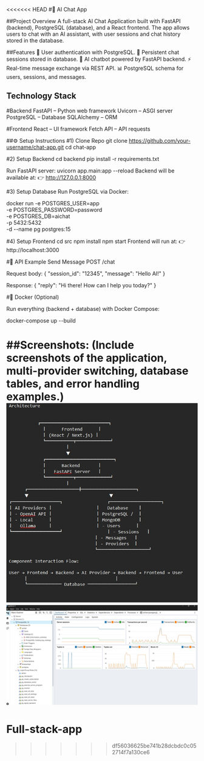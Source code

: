<<<<<<< HEAD
#💬 AI Chat App

##Project Overview
A full-stack AI Chat Application built with FastAPI (backend), PostgreSQL (database), and a React frontend.
The app allows users to chat with an AI assistant, with user sessions and chat history stored in the database.


##Features
🔐 User authentication with PostgreSQL.
💾 Persistent chat sessions stored in database.
🤖 AI chatbot powered by FastAPI backend.
⚡ Real-time message exchange via REST API.
📊 PostgreSQL schema for users, sessions, and messages.

## Technology Stack
#Backend
FastAPI – Python web framework
Uvicorn – ASGI server
PostgreSQL – Database
SQLAlchemy – ORM

#Frontend
React – UI framework
Fetch API – API requests


##⚙️ Setup Instructions
#1) Clone Repo
git clone https://github.com/your-username/chat-app.git
cd chat-app


#2) Setup Backend
cd backend
pip install -r requirements.txt

Run FastAPI server:
uvicorn app.main:app --reload
Backend will be available at:
👉 http://127.0.0.1:8000


#3) Setup Database
Run PostgreSQL via Docker:

docker run -e POSTGRES_USER=app \
           -e POSTGRES_PASSWORD=password \
           -e POSTGRES_DB=aichat \
           -p 5432:5432 \
           -d --name pg postgres:15


#4) Setup Frontend
cd src
npm install
npm start
Frontend will run at:
👉 http://localhost:3000


#📡 API Example
Send Message
POST /chat

Request body:
{
  "session_id": "12345",
  "message": "Hello AI!"
}

Response:
{
  "reply": "Hi there! How can I help you today?"
}

#🐳 Docker (Optional)

Run everything (backend + database) with Docker Compose:

docker-compose up --build

##Screenshots:
(Include screenshots of the application, multi-provider switching, database tables, and error handling examples.)
![alt text](Screenshot(1).-1.jpg)
![alt text](Screenshot(2)..-1.jpg)
=======
# Full-stack-app
>>>>>>> df56036625be741b28dcbdc0c052714f7a130ce6
